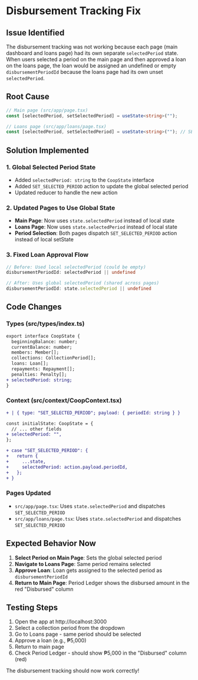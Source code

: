 # Disbursement Tracking Fix

## Issue Identified
The disbursement tracking was not working because each page (main dashboard and loans page) had its own separate `selectedPeriod` state. When users selected a period on the main page and then approved a loan on the loans page, the loan would be assigned an undefined or empty `disbursementPeriodId` because the loans page had its own unset `selectedPeriod`.

## Root Cause
```typescript
// Main page (src/app/page.tsx)
const [selectedPeriod, setSelectedPeriod] = useState<string>("");

// Loans page (src/app/loans/page.tsx)  
const [selectedPeriod, setSelectedPeriod] = useState<string>(""); // SEPARATE STATE!
```

## Solution Implemented

### 1. Global Selected Period State
- Added `selectedPeriod: string` to the `CoopState` interface
- Added `SET_SELECTED_PERIOD` action to update the global selected period
- Updated reducer to handle the new action

### 2. Updated Pages to Use Global State
- **Main Page**: Now uses `state.selectedPeriod` instead of local state
- **Loans Page**: Now uses `state.selectedPeriod` instead of local state
- **Period Selection**: Both pages dispatch `SET_SELECTED_PERIOD` action instead of local setState

### 3. Fixed Loan Approval Flow
```typescript
// Before: Used local selectedPeriod (could be empty)
disbursementPeriodId: selectedPeriod || undefined

// After: Uses global selectedPeriod (shared across pages)
disbursementPeriodId: state.selectedPeriod || undefined
```

## Code Changes

### Types (src/types/index.ts)
```diff
export interface CoopState {
  beginningBalance: number;
  currentBalance: number;
  members: Member[];
  collections: CollectionPeriod[];
  loans: Loan[];
  repayments: Repayment[];
  penalties: Penalty[];
+ selectedPeriod: string;
}
```

### Context (src/context/CoopContext.tsx)
```diff
+ | { type: "SET_SELECTED_PERIOD"; payload: { periodId: string } }

const initialState: CoopState = {
  // ... other fields
+ selectedPeriod: "",
};

+ case "SET_SELECTED_PERIOD": {
+   return {
+     ...state,
+     selectedPeriod: action.payload.periodId,
+   };
+ }
```

### Pages Updated
- `src/app/page.tsx`: Uses `state.selectedPeriod` and dispatches `SET_SELECTED_PERIOD`
- `src/app/loans/page.tsx`: Uses `state.selectedPeriod` and dispatches `SET_SELECTED_PERIOD`

## Expected Behavior Now

1. **Select Period on Main Page**: Sets the global selected period
2. **Navigate to Loans Page**: Same period remains selected
3. **Approve Loan**: Loan gets assigned to the selected period as `disbursementPeriodId`
4. **Return to Main Page**: Period Ledger shows the disbursed amount in the red "Disbursed" column

## Testing Steps

1. Open the app at http://localhost:3000
2. Select a collection period from the dropdown
3. Go to Loans page - same period should be selected
4. Approve a loan (e.g., ₱5,000)
5. Return to main page
6. Check Period Ledger - should show ₱5,000 in the "Disbursed" column (red)

The disbursement tracking should now work correctly!

